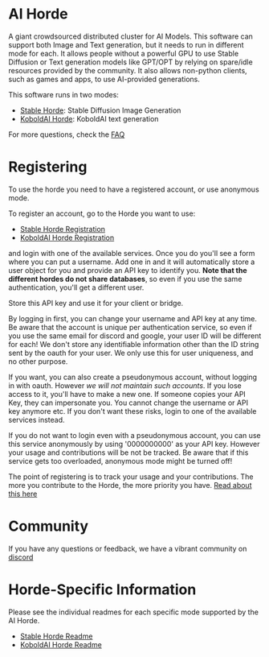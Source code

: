 # AI Horde

A giant crowdsourced distributed cluster for AI Models. This software can support both Image and Text generation, but it needs to run in different mode for each. 
It allows people without a powerful GPU to use Stable Diffusion or Text generation models like GPT/OPT by relying on spare/idle resources provided by the community.
It also allows non-python clients, such as games and apps, to use AI-provided generations.

This software runs in two modes:
   * [Stable Horde](https://stablehorde.net): Stable Diffusion Image Generation
   * [KoboldAI Horde](https://koboldai.net): KoboldAI text generation

For more questions, check the [FAQ](FAQ.md)

# Registering

To use the horde you need to have a registered account, or use anonymous mode.

To register an account, go to the Horde you want to use:
   * [Stable Horde Registration](https://stablehorde.net/register)
   * [KoboldAI Horde Registration](https://koboldai.net/register)

and login with one of the available services. Once you do you'll see a form where you can put a username. Add one in and it will automatically store a user object for you and provide an API key to identify you. **Note that the different hordes do not share databases**, so even if you use the same authentication, you'll get a different user.

Store this API key and use it for your client or bridge.

By logging in first, you can change your username and API key at any time. 
Be aware that the account is unique per authentication service, so even if you use the same email for discord and google, your user ID will be different for each!
We don't store any identifiable information other than the ID string sent by the oauth for your user. We only use this for user uniqueness, and no other purpose.

If you want, you can also create a pseudonymous account, without logging in with oauth. However *we will not maintain such accounts*. If you lose access to it, you'll have to make a new one. If someone copies your API Key, they can impersonate you. You cannot change the username or API key anymore etc. If you don't want these risks, login to one of the available services instead.

If you do not want to login even with a pseudonymous account, you can use this service anonymously by using '0000000000' as your API key. However your usage and contributions will be not be tracked. Be aware that if this service gets too overloaded, anonymous mode might be turned off!

The point of registering is to track your usage and your contributions. The more you contribute to the Horde, the more priority you have. [Read about this here](https://dbzer0.com/blog/the-kudos-based-economy-for-the-koboldai-horde/)

# Community

If you have any questions or feedback, we have a vibrant community on [discord](https://discord.gg/3DxrhksKzn)

# Horde-Specific Information

Please see the individual readmes for each specific mode supported by the AI Horde.

   * [Stable Horde Readme](README_StableHorde.md)
   * [KoboldAI Horde Readme](README_KoboldAIHorde.md)
